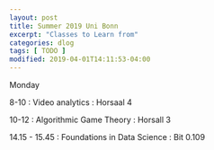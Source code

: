 ```yaml
---
layout: post
title: Summer 2019 Uni Bonn
excerpt: "Classes to Learn from"
categories: dlog
tags: [ TODO ]
modified: 2019-04-01T14:11:53-04:00
---
```



Monday

8-10 : Video analytics : Horsaal 4

10-12 : Algorithmic Game Theory : Horsall 3

14.15 - 15.45 : Foundations in Data Science : Bit 0.109 
